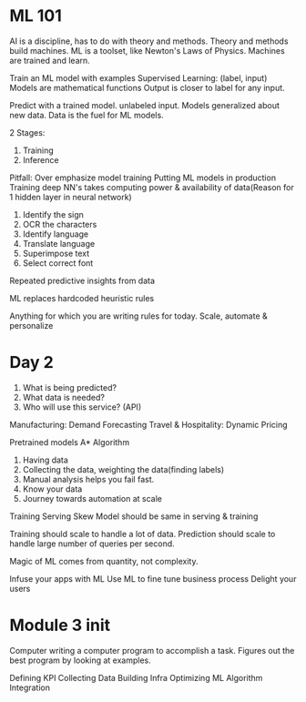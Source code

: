 # ML 101

AI is a discipline, has to do with theory and methods. Theory and methods build machines.
ML is a toolset, like Newton's Laws of Physics.
Machines are trained and learn.


Train an ML model with examples
Supervised Learning: (label, input)
Models are mathematical functions
Output is closer to label for any input.

Predict with a trained model. unlabeled input. 
Models generalized about new data.
Data is the fuel for ML models.

2 Stages: 
 1. Training 
 2. Inference

Pitfall: Over emphasize model training
Putting ML models in production
Training deep NN's takes computing power & availability of data(Reason for 1 hidden layer in neural network)

1. Identify the sign
2. OCR the characters
3. Identify language
4. Translate language
5. Superimpose text
6. Select correct font

Repeated predictive insights from data

ML replaces hardcoded heuristic rules

Anything for which you are writing rules for today. Scale, automate & personalize

# Day 2

1. What is being predicted?
2. What data is needed?
3. Who will use this service? (API)


Manufacturing: Demand Forecasting
Travel & Hospitality: Dynamic Pricing

Pretrained models
A* Algorithm

1. Having data
2. Collecting the data, weighting the data(finding labels)
3. Manual analysis helps you fail fast.
4. Know your data
5. Journey towards automation at scale

Training Serving Skew
Model should be same in serving & training

Training should scale to handle a lot of data.
Prediction should scale to handle large number of queries per second.

Magic of ML comes from quantity, not complexity.

Infuse your apps with ML
Use ML to fine tune business process
Delight your users


# Module 3 init

Computer writing a computer program to accomplish a task.
Figures out the best program by looking at examples.

Defining KPI
Collecting Data
Building Infra
Optimizing ML Algorithm
Integration
